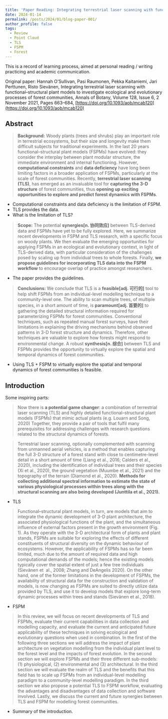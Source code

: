 ```yaml
---
title: 'Paper Reading: Integrating terrestrial laser scanning with functional–structural plant models to investigate ecological and evolutionary processes of forest communities'
date: 2024-01-14
permalink: /posts/2024/01/blog-paper-001/
author_profile: false
tags:
  - Review
  - Point Cloud
  - TLS
  - FSPM
  - Forest
---
```


This is a record of learning process, aimed at personal reading / writing practicing and academic communication.

Original paper: Hannah O’Sullivan, Pasi Raumonen, Pekka Kaitaniemi, Jari Perttunen, Risto Sievänen, Integrating terrestrial laser scanning with functional–structural plant models to investigate ecological and evolutionary processes of forest communities, Annals of Botany, Volume 128, Issue 6, 2 November 2021, Pages 663–684, [https://doi.org/10.1093/aob/mcab120](https://doi.org/10.1093/aob/mcab120)

Abstract
------

>**Background:** Woody plants (trees and shrubs) play an important role in terrestrial ecosystems, but their size and longevity make them difficult subjects for traditional experiments. In the last 20 years functional–structural plant models (FSPMs) have evolved: they consider the interplay between plant modular structure, the immediate environment and internal functioning. However, **computational constraints** and **data deficiency** have long been limiting factors in a broader application of FSPMs, particularly at the scale of forest communities. Recently, **terrestrial laser scanning (TLS)**, has emerged as an invaluable tool for **capturing the 3-D structure** of forest communities, thus **opening up exciting opportunities to explore and predict forest dynamics with FSPMs**.

* Computational constraints and data deficiency is the limitation of FSPM.
* TLS provides the data.
* What is the limitation of TLS?

>**Scope:** The potential **synergies[n. 协同效应]** between TLS-derived data and FSPMs have yet to be fully explored. Here, we summarize recent developments in FSPM and TLS research, with a specific focus on woody plants. We then evaluate the emerging opportunities for applying FSPMs in an ecological and evolutionary context, in light of TLS-derived data, with particular consideration of the challenges posed by scaling up from individual trees to whole forests. Finally, **we propose guidelines for incorporating TLS data into the FSPM workflow** to encourage overlap of practice amongst researchers.

* The paper provides the guidelines.

>**Conclusions:** We conclude that TLS is a **feasible[adj. 可行的]** tool to help shift FSPMs from an individual-level modelling technique to a community-level one. The ability to scan multiple trees, of multiple species, in a short amount of time, is **paramount[adj. 首要的]** to gathering the detailed structural information required for parameterizing FSPMs for forest communities. Conventional techniques, such as repeated manual forest surveys, have their limitations in explaining the driving mechanisms behind observed patterns in 3-D forest structure and dynamics. Therefore, other techniques are valuable to explore how forests might respond to environmental change. A robust **synthesis[n. 综合]** between TLS and FSPMs provides the opportunity to virtually explore the spatial and temporal dynamics of forest communities.

* Using TLS + FSPM to virtually explore the spatial and temporal dynamics of forest communities is feasible.



Introduction
------

<!--

>How individual trees and shrubs occupy 3-D space is a defining feature of forest ecosystem dynamics (Dıaz and Cabido, 2001; McDowell et al., 2020). Plant architecture, the physical form of a plant as derived from the balance between internal and external processes, is a central but often overlooked element of forest ecology and evolution (Barthélémy and Caraglio, 2007). Individual-level form and function, in combination with the environment, ultimately contributes to overall forest ecosystem level processes, determining the biodiversity found within them, as well as the regulation of energy, water and nutrient fluxes. There are still many unanswered questions regarding the mechanisms that give rise to observable patterns of biodiversity, form and function in forests worldwide (Givnish, 1999;Condit et al., 2006; Bohn and Huth, 2017). **Elucidating[n. 阐明]** the role of structure in these mechanisms is a crucial step in predicting the ecological and evolutionary responses of vegetation to forecasted climate change, deforestation or species invasions at the scale of forests and also at the scale of individual trees and shrubs (**henceforth[adv. 从此之后]** referred to as ‘woody plants’).

>One way to characterize the relationship between biodiversity and the structure of forest environments is through the lens of structural diversity (Tews et al., 2004), which denotes ‘the physical arrangement and variability of the living and non-living biotic elements within forest stands’ (LaRue et al., 2020), and acts on its own as a good predictor of many ecosystem functions (Felipe-Lucia et al., 2018; LaRue et al., 2019). Recently, efforts have been made to formalize the role of **structural[v. 形式化]** traitdiversity in forest ecology and evolution with the development of a ‘plant structural economic spectrum’ to complement the existing ‘wood economic spectrum’ and ‘leaf economic spectrum’ (Verbeeck et al., 2019).

>Structural diversity is generated through spatially varying factors that determine the availability of microhabitats within the area, setting preconditions for the existence of different species with varying niche requirements (Svenning, 1999; Dymytrova et al., 2016). Spatially varying microhabitats arise from factors such as small-scale variation in soil properties (Matkala et al., 2020), landscape topography (Zuleta et al., 2020), hydrological features of the terrain (Francis et  al., 2020), and the inflows and outflows of biologically active material (including plants, animals, **fungi[n. 真菌]**, microbes, nutrients) to and from the forest of interest (Honkaniemi et al., 2021).

>Further structural diversity is generated (1) through dynamic 3-D growth and development of woody plants and other **herbaceous[adj. 草本的]** vegetation within a forest stand and (2) through constantly changing environmental factors, such as weather, and a wide choice of unpredictable anthropogenic and natural disturbances (land use, global warming, wind, fire, snow, pest outbreaks, landslides etc.), as well as (3) through temporal changes in the inflow and outflow of biologically active material. The growth of woody plants alone causes temporal changes, because it alters individual plant architecture (3-D spatial arrangement of the plant structure), creating within-plant structural diversity through microenvironments within branches and foliage, i.e. due to different structural features (Escudero et al., 2017; Asbeck et  al., 2019), self-shading (Ventre-Lespiaucq et  al., 2016) or weather (Nock et  al., 2016). Heterogeneous microenvironments inside a crown can thus alter growth habits (Koyama et  al., 2020) and the functioning of foliage (Ngao et al., 2017; Curtis et al., 2019). Growth of individual plants changes the spatial structure of the whole forest stand (e.g. canopy layers, canopy cover, gap dynamics, tree size variation), and, in combination with the flow of dead material from woody plants to the ground, generates further changes in the structural diversity and choice of microhabitats available (Kaufmann et  al., 2018). This results in the well-known natural succession of forest stands over decades (Boukili and Chazdon, 2017; Hilmers et al., 2018). In yet longer temporal scales, this results in evolution over centuries to millennia as biological adaptations to changing and often unpredictable growth conditions appear (Areces-Berazain et al., 2021).

>Given all the constituents of structural diversity, it is clear that representative sampling of dynamically changing individual woody plant and forest characteristics is challenging. Even at the scale of individual woody plants, for instance in studies of the growth and architectural form of particular species, it can be challenging to explain the observations without information about the spatial structure of the growing site (Lintunen and Kaitaniemi, 2010; Kunz et al., 2019; Hildebrand et al., 2021), about the architectural structure and functioning of the individual itself (Posada et al., 2009; Kennedy 2010), and without information about the temporal dynamics that are likely in the typical growth environment (Ishii et al., 2018).

>Traditional forest research can be labour-intensive and timeconsuming. Detailed structural measurements of individual woody plants across a large stand have often been consideredimpossible and, instead, allometric or other structural relationships are used as proxies for multiple structural traits (Condés et al., 2020). Destructive sampling or special climbing constructions have been essential to reach the top of large trees (Barker and Pinard, 2001). In addition, a long time-series beyond a typical researcher’s career would be required to capture the full dynamics of individual and stand development over time.

-->

Some inspiring parts: 

>Now there is **a potential game changer**: a combination of terrestrial laser scanning (TLS) and highly detailed functional–structural plant models (FSPMs) that mimic actual plants (e.g. Louarn and Song, 2020) Together, they provide a pair of tools that fulfil many prerequisites for addressing challenges with research questions related to the structural dynamics of forests.

>Terrestrial laser scanning, optionally complemented with scanning from unmanned aerial vehicles, is a method that enables capturing the full 3-D structure of a forest stand with close to centimetre-level detail in a short amount of time (Liang et al., 2016; Calders et al., 2020), including the identification of individual trees and their species (Xi et al., 2020), the ground vegetation (Muumbe et al., 2021) and the topography of the terrain (Diamond et al., 2020). **Methods for collecting additional spectral information to estimate the state of various physiological processes within trees along with the structural scanning are also being developed (Junttila et al., 2021).**

* TLS

>Functional–structural plant models, in turn, are models that aim to integrate the dynamic development of 3-D plant architecture, the associated physiological functions of the plant, and the simultaneous influence of external factors present in the growth environment (Fig. 1). As they operate with the 3-D architectural form of plants and plant stands, FSPMs are suitable for exploring the effects of different constituents of structural diversity on the dynamic behaviour of ecosystems. However, the applicability of FSPMs has so far been limited, much due to the amount of required data and high computational demands of the models; hence the existing models typically cover the spatial extent of just a few tree individuals (Sievänen et  al., 2008; Zhang and DeAngelis 2020). On the other hand, one of the former limitations in the development of FSPMs, the availability of structural data for the construction and validation of models, is now changing as FSPMs are suited to directly utilize data provided by TLS, and use it to develop models that explore long-term dynamic processes within trees and stands (Sievänen et al., 2018).

* FSPM

>In this review, we will focus on recent developments of TLS and FSPMs, evaluate their current capabilities in data collection and modelling capacity, and evaluate the current and anticipated future applicability of these techniques in solving ecological and evolutionary questions when used in combination. In the first of the following three sections we will address the impact of plant architecture on vegetation modelling from the individual plant level to the forest level and the impacts of forest evolution. In the second section we will explore FSPMs and their three different sub-models: (1) physiological, (2) environmental and (3) architectural. In the third section we will evaluate the realm of TLS and the benefits that this field has to scale up FSPMs from an individual-level modelling paradigm to a community-level modelling paradigm. In the third section we also propose a potential TLS to FSPM workflow, evaluating the advantages and disadvantages of data collection and software involved. Lastly, we discuss the current and future synergies between TLS and FSPM for modelling forest communities.

* Summary of the introduction.



